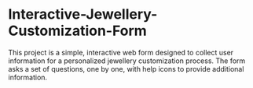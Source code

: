 # Interactive-Jewellery-Customization-Form
This project is a simple, interactive web form designed to collect user information for a personalized jewellery customization process. The form asks a set of questions, one by one, with help icons to provide additional information.
